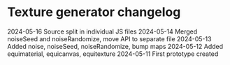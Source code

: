 # Texture generator changelog


2024-05-16	Source split in individual JS files
2024-05-14	Merged noiseSeed and noiseRandomize, move API to separate file
2024-05-13	Added noise, noiseSeed, noiseRandomize, bump maps
2024-05-12	Added equimaterial, equicanvas, equitexture
2024-05-11	First prototype created